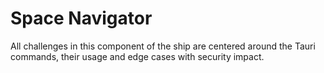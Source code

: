 # Space Navigator

All challenges in this component of the ship are centered around
the Tauri commands, their usage and edge cases with security impact.
